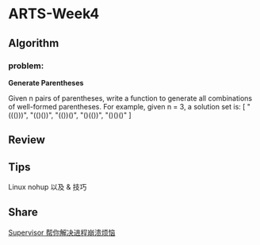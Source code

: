 # ARTS-Week4

## Algorithm
### problem:
**Generate Parentheses**

Given n pairs of parentheses, write a function to generate all combinations of well-formed parentheses.
For example, given n = 3, a solution set is:
[
  "((()))",
  "(()())",
  "(())()",
  "()(())",
  "()()()"
]

## Review

## Tips
Linux nohup 以及 & 技巧
## Share
[Supervisor 帮你解决进程崩溃烦恼]()